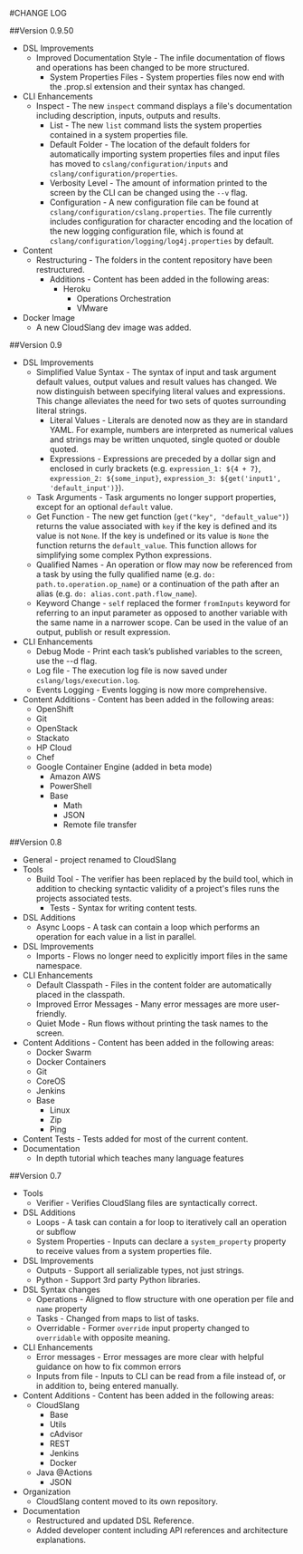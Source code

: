 #CHANGE LOG

##Version 0.9.50

+ DSL Improvements
  + Improved Documentation Style - The infile documentation of flows and operations has been changed to be more structured.
	+ System Properties Files - System properties files now end with the .prop.sl extension and their syntax has changed.
+ CLI Enhancements
  + Inspect - The new `inspect` command displays a file's documentation including description, inputs, outputs and results.
	+ List - The new `list` command lists the system properties contained in a system properties file.
	+ Default Folder - The location of the default folders for automatically importing system properties files and input files has moved to `cslang/configuration/inputs` and `cslang/configuration/properties`.
	+ Verbosity Level - The amount of information printed to the screen by the CLI can be changed using the `--v` flag.
	+ Configuration - A new configuration file can be found at `cslang/configuration/cslang.properties`. The file currently includes configuration for character encoding and the location of the new logging configuration file, which is found at `cslang/configuration/logging/log4j.properties` by default.
+ Content
  + Restructuring - The folders in the content repository have been restructured.
	+ Additions - Content has been added in the following areas:
      + Heroku
		  + Operations Orchestration
		  + VMware
+ Docker Image
	+ A new CloudSlang dev image was added.

##Version 0.9

+ DSL Improvements
	+ Simplified Value Syntax - The syntax of input and task argument default values, output values and result values has changed. We now distinguish between specifying literal values and expressions. This change alleviates the need for two sets of quotes surrounding literal strings.
	    + Literal Values - Literals are denoted now as they are in standard YAML. For example, numbers are interpreted as numerical values and strings may be written unquoted, single quoted or double quoted.
	    + Expressions - Expressions are preceded by a dollar sign and enclosed in curly brackets (e.g. `expression_1: ${4 + 7}`, `expression_2: ${some_input}`, `expression_3: ${get('input1', 'default_input')}`).
	+ Task Arguments - Task arguments no longer support properties, except for an optional `default` value.
	+ Get Function - The new get function (`get("key", "default_value")`) returns the value associated with `key` if the key is defined and its value is not `None`. If the key is undefined or its value is `None` the function returns the `default_value`. This function allows for simplifying some complex Python expressions.
	+ Qualified Names - An operation or flow may now be referenced from a task by using the fully qualified name (e.g. `do: path.to.operation.op_name`) or a continuation of the path after an alias (e.g. `do: alias.cont.path.flow_name`).
	+ Keyword Change - `self` replaced the former `fromInputs` keyword for referring to an input parameter as opposed to another variable with the same name in a narrower scope. Can be used in the value of an output, publish or result expression.
+ CLI Enhancements
	+  Debug Mode - Print each task’s published variables to the screen, use the --d flag.
	+  Log file - The execution log file is now saved under `cslang/logs/execution.log`.
	+  Events Logging - Events logging is now more comprehensive.
+ Content Additions - Content has been added in the following areas:
	+ OpenShift
  + Git
  + OpenStack
  + Stackato
  + HP Cloud
  + Chef
  + Google Container Engine (added in beta mode)
	+ Amazon AWS
	+ PowerShell
	+ Base
		+ Math
		+ JSON
		+ Remote file transfer

##Version 0.8

+ General - project renamed to CloudSlang
+ Tools
	+ Build Tool - The verifier has been replaced by the build tool, which in addition to checking syntactic validity of a project's files runs the projects associated tests.
		+ Tests - Syntax for writing content tests.
+ DSL Additions
	+ Async Loops - A task can contain a loop which performs an operation for each value in a list in parallel.
+ DSL Improvements
	+ Imports - Flows no longer need to explicitly import files in the same namespace.
+ CLI Enhancements
	+  Default Classpath - Files in the content folder are automatically placed in the classpath.
	+  Improved Error Messages - Many error messages are more user-friendly.
	+  Quiet Mode - Run flows without printing the task names to the screen.
+ Content Additions - Content has been added in the following areas:
	+ Docker Swarm
	+ Docker Containers
	+ Git
	+ CoreOS
	+ Jenkins
	+ Base
		+ Linux
		+ Zip
		+ Ping
+ Content Tests - Tests added for most of the current content.
+ Documentation
	+ In depth tutorial which teaches many language features 	

##Version 0.7

+ Tools
	+ Verifier - Verifies CloudSlang files are syntactically correct.
+ DSL Additions
	+ Loops - A task can contain a for loop to iteratively call an operation or subflow
	+ System Properties - Inputs can declare a `system_property` property to receive values from a system properties file.
+ DSL Improvements
	+ Outputs - Support all serializable types, not just strings.
	+ Python - Support 3rd party Python libraries.
+ DSL Syntax changes
	+ Operations - Aligned to flow structure with one operation per file and `name` property
	+ Tasks - Changed from maps to list of tasks.
	+ Overridable - Former `override` input property changed to `overridable` with opposite meaning.
+ CLI Enhancements
	+ Error messages - Error messages are more clear with helpful guidance on how to fix common errors
	+ Inputs from file - Inputs to CLI can be read from a file instead of, or in addition to, being entered manually.
+ Content Additions - Content has been added in the following areas:
	+ CloudSlang
		+ Base
		+ Utils
		+ cAdvisor
		+ REST
		+ Jenkins
		+ Docker
	+ Java @Actions
		+ JSON
+ Organization
	+ CloudSlang content moved to its own repository.
+ Documentation
	+ Restructured and updated DSL Reference.
	+ Added developer content including API references and architecture explanations.

